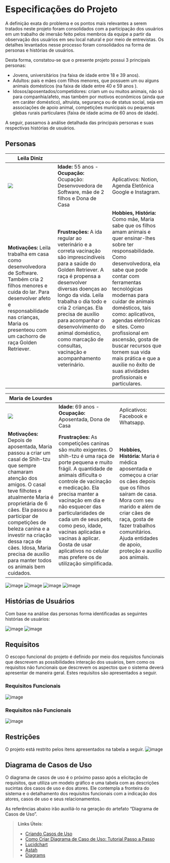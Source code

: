 # Especificações do Projeto



A definição exata do problema e os pontos mais relevantes a serem tratados neste projeto foram consolidados com a participação dos usuários em um trabalho de imersão feito pelos membros da equipe a partir da observação dos usuários em seu local natural e por meio de entrevistas. Os detalhes levantados nesse processo foram consolidados na forma de personas e histórias de usuários.  

Desta forma, constatou-se que o presente projeto possui 3 principais personas: 

- Jovens, universitários (na faixa de idade entre 18 e 39 anos).
- Adultos: pais e mães com filhos menores, que possuem um ou alguns animais domésticos (na faixa de idade entre 40 e 59 anos ).
- Idosos/aposentados/competidores: criam um ou muitos animais, não só para companhia/afeto, mas também por motivos econômicos (ainda que em caráter doméstico), altruísta, segurança ou de status social, seja em associações de apoio animal, competições municipais ou pequenas glebas rurais particulares (faixa de idade acima de 60 anos de idade). 

A seguir, passamos à análise detalhada das principais personas e suas respectivas histórias de usuários. 

## Personas

|   Leila Diniz   |                                    |                |
|--------------------|------------------------------------|----------------------------------------|
|![](https://user-images.githubusercontent.com/78277341/157101892-f3a69e6c-8027-4f8c-8940-b66053034dd2.png)|**Idade:** 55 anos - **Ocupação:** Ocupação: Desenvovedora de Software, mãe de 2 filhos e Dona de Casa |Aplicativos: Notion, Agenda Eletônica Google e Instagram.|
|**Motivações:** Leila trabalha em casa como desenvolvedora de Software. Também cria 2 filhos menores e cuida do lar. Para desenvolver afeto e responsabilidade nas crianças, Maria os presenteou com um cachorro de raça Golden Retriever.  |**Frustrações:** A ida regular ao veterinário e a correta vacinação são imprescindíveis para a saúde do Golden Retriever. A raça é propensa a desenvolver diversas doenças ao longo da vida. Leila trabalha o dia todo e cria 2 crianças. Ela precisa de auxílio para acompanhar o desenvolvimento do animal doméstico, como marcação de consultas, vacinação e acompanhamento veterinário.|**Hobbies, História:** Como mãe, Maria sabe que os filhos amam animais e quer ensinar-lhes sobre ter responsabilidade. Como desenvolvedora, ela sabe que pode contar com ferramentas tecnológicas modernas para cuidar de animais domésticos, tais como: aplicativos, agendas eletrônicas e sites. Como profissional em ascensão, gosta de buscar recursos que tornem sua vida mais prática e que a auxilie no êxito de suas atividades profissionais e particulares. | 



| Maria de Lourdes       |                                    |                |
|--------------------|------------------------------------|----------------------------------------|
|![](https://user-images.githubusercontent.com/78277341/157104594-19f4d65b-6552-4eab-baf1-a27d1443078d.png)|**Idade:** 69 anos - **Ocupação:** Aposentada, Dona de Casa |Aplicativos: Facebook e Whatsapp.|
|**Motivações:**  Depois de aposentada, Maria passou a criar um casal de Shih-tzu que sempre chamaram atenção dos amigos. O casal teve filhotes e atualmente Maria é proprietária de 6 cães. Ela passou a participar de competições de beleza canina e a investir na criação dessa raça de cães. Idosa, Maria precisa de auxílio para manter todos os animais bem cuidados. |**Frustrações:**  As competições caninas são muito exigentes. O shih-tzu é uma raça de porte pequena e muito frágil. A quantidade de animais dificulta o controle de vacinação e medicação. Ela precisa manter a vacinação em dia e não esquecer das particularidades de cada um de seus pets, como peso, idade, vacinas aplicadas e vacinas à aplicar. Gosta de usar aplicativos no celular mas prefere os de utilização simplificada.  |**Hobbies, História:** Maria é médica aposentada e começou a criar os cães depois que os filhos saíram de casa. Mora com seu marido e além de criar cães de raça, gosta de fazer trabalhos comunitários. Ajuda entidades de apoio, proteção e auxílio aos animais.| 

![image](https://user-images.githubusercontent.com/78277341/134420647-f1e9f6a9-a3fe-4892-ae6d-e8dac5877426.png)
![image](https://user-images.githubusercontent.com/78277341/134420694-392b87f7-5dd6-4096-92ff-2e4d3b4bef93.png)
![image](https://user-images.githubusercontent.com/78277341/134420763-fb66cf91-d6d7-4c44-8523-bf21a25a4cbc.png)
![image](https://user-images.githubusercontent.com/78277341/134420818-02f36ac8-d883-46c1-88c8-ee20be1fc9a9.png)



## Histórias de Usuários

Com base na análise das personas forma identificadas as seguintes histórias de usuários:

![image](https://user-images.githubusercontent.com/78277341/133940446-ae7c2e52-ecce-4c0b-a463-6ccf24e407c8.png)
![image](https://user-images.githubusercontent.com/78277341/133940521-df588d8b-2d18-417d-9608-89e304bb9774.png)


## Requisitos

O escopo funcional do projeto é definido por meio dos requisitos funcionais que descrevem as possibilidades interação dos usuários, bem como os requisitos não funcionais que descrevem os aspectos que o sistema deverá apresentar de maneira geral. Estes requisitos são apresentados a seguir. 

### Requisitos Funcionais

![image](https://user-images.githubusercontent.com/78277341/134419630-ee23844e-71a5-48c5-aa22-b0dcdd2a73f3.png)

### Requisitos não Funcionais

![image](https://user-images.githubusercontent.com/78277341/134419480-9d79c286-64fb-4d17-91da-2ac5fd452ddd.png)


## Restrições

O projeto está restrito pelos itens apresentados na tabela a seguir.
![image](https://user-images.githubusercontent.com/78277341/134419749-207968be-272d-477a-95fb-2c349793ba01.png)


## Diagrama de Casos de Uso

O diagrama de casos de uso é o próximo passo após a elicitação de requisitos, que utiliza um modelo gráfico e uma tabela com as descrições sucintas dos casos de uso e dos atores. Ele contempla a fronteira do sistema e o detalhamento dos requisitos funcionais com a indicação dos atores, casos de uso e seus relacionamentos. 

As referências abaixo irão auxiliá-lo na geração do artefato “Diagrama de Casos de Uso”.

> **Links Úteis**:
> - [Criando Casos de Uso](https://www.ibm.com/docs/pt-br/elm/6.0?topic=requirements-creating-use-cases)
> - [Como Criar Diagrama de Caso de Uso: Tutorial Passo a Passo](https://gitmind.com/pt/fazer-diagrama-de-caso-uso.html/)
> - [Lucidchart](https://www.lucidchart.com/)
> - [Astah](https://astah.net/)
> - [Diagrams](https://app.diagrams.net/)
